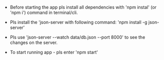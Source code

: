 * Before starting the app pls install all dependencies with 'npm instal' (or 'npm i') command in terminal/cli. 

* Pls install the 'json-server with following command: 'npm install -g json-server'

* Pls use 'json-server --watch data/db.json --port 8000' to see the changes on the server.

* To start running app - pls enter 'npm start' 
